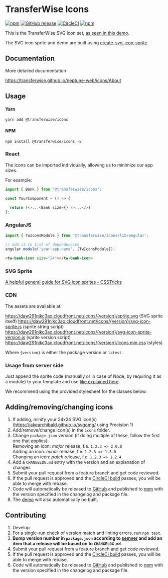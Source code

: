 # TransferWise Icons

[![npm](https://img.shields.io/npm/v/@transferwise/icons.svg)](https://www.npmjs.com/package/@transferwise/icons)
[![GitHub release](https://img.shields.io/github/release/transferwise/icons.svg)](https://github.com/transferwise/icons/releases)
[![CircleCI](https://img.shields.io/circleci/project/github/transferwise/icons/master.svg)](https://circleci.com/gh/transferwise/icons)
[![npm](https://img.shields.io/npm/l/icons.svg)](https://github.com/transferwise/icons/blob/master/LICENSE)

This is the TransferWise SVG icon set, [as seen in this demo](https://transferwise.github.io/icons).

The SVG icon sprite and demo are built using [create-svg-icon-sprite](https://github.com/transferwise/create-svg-icon-sprite).

## Documentation

More detailed documentation 

https://transferwise.github.io/neptune-web/icons/About

## Usage

#### Yarn

```shell script
yarn add @transferwise/icons
```

#### NPM

```shell script
npm install @transferwise/icons -S
```

### React

The icons can be imported individually, allowing us to minimize our app sizes.

For example:
```js
import { Bank } from '@transferwise/icons';

const YourComponent = () => {

  return (<>...<Bank size={} />...</>)
};
```

### AngularJS

```js
import { TwIconsModule } from '@transferwise/icons/lib/angular';

// add it to list of dependencies
angular.module('your-app-name', [TwIconsModule]);
```

```html
<tw-bank-icon size="24"></tw-bank-icon>
```

### SVG Sprite

[A helpful general guide for SVG icon sprites - CSSTricks](https://css-tricks.com/svg-sprites-use-better-icon-fonts/)

### CDN

The assets are available at:

<https://daw291njkc3ao.cloudfront.net/icons/{version}/sprite.svg> (SVG sprite itself)
<https://daw291njkc3ao.cloudfront.net/icons/{version}/svg-icon-sprite.js> (sprite string script)
<https://daw291njkc3ao.cloudfront.net/icons/{version}/svg-icon-sprite-version.js> (sprite version script)
<https://daw291njkc3ao.cloudfront.net/icons/{version}/icons.min.css> (styles)

Where `{version}` is either the package version or `latest`.

### Usage from server side

Just append the sprite code (manually or in case of Node, by requiring it as a module) to your template
and use [like explained here](https://css-tricks.com/svg-sprites-use-better-icon-fonts/#article-header-id-2).

We recommend using the provided stylesheet for the classes below.

## Adding/removing/changing icons

1. If adding, minify your 24x24 SVG icon(s) (https://jakearchibald.github.io/svgomg/ using Precision 1)
1. Add/remove/change icon(s) in the `icons` folder.
1. Change `package.json` version (if doing multiple of these, follow the first one that applies):  
Removing an icon: _major_ release, f.e. `1.2.3 => 2.0.0`  
Adding an icon: _minor_ release, f.e. `1.2.3 => 1.3.0`  
Changing an icon: _patch_ release, f.e. `1.2.3 => 1.2.4`
1. Add a `CHANGELOG.md` entry with the version and an explanation of changes
1. Submit your pull request from a feature branch and get code reviewed.
1. If the pull request is approved and the [CircleCI build](https://circleci.com/gh/transferwise/icons) passes, you will be able to merge with rebase.
1. Code will automatically be released to [GitHub](https://github.com/transferwise/icons/releases) and published to [npm](https://www.npmjs.com/package/@transferwise/icons) with the version specified in the changelog and package file.
1. The [demo](https://transferwise.github.io/icons) will also automatically be built.

## Contributing

1. Develop
1. For a single-run check of version match and linting errors, run `npm test`.
1. **Bump version number in `package.json` according to [semver](http://semver.org/) and add an item that a release will be based on to `CHANGELOG.md`**.
1. Submit your pull request from a feature branch and get code reviewed.
1. If the pull request is approved and the [CircleCI build](https://circleci.com/gh/transferwise/icons) passes, you will be able to merge with rebase.
1. Code will automatically be released to [GitHub](https://github.com/transferwise/icons/releases) and published to [npm](https://www.npmjs.com/package/@transferwise/icons) with the version specified in the changelog and package file.
